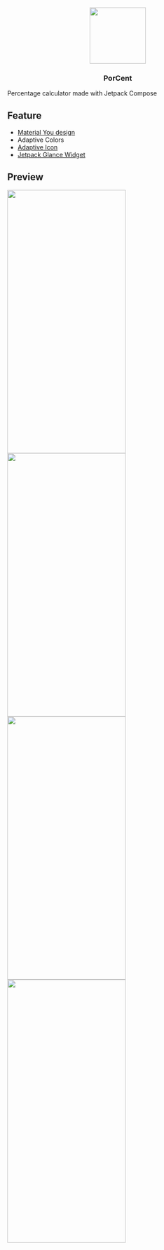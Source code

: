 <p align="center"><br><img src="https://github.com/7sco/PorCent/assets/21040125/95dff6bd-d599-4b3f-afcd-efb81111c853" width="128" height="128" /></p>
<h3 align="center">PorCent</h3>

Percentage calculator made with Jetpack Compose

## Feature
- <a href="https://source.android.com/docs/core/display/material">Material You design</a>  
- Adaptive Colors
- <a href="https://developer.android.com/develop/ui/views/launch/icon_design_adaptive">Adaptive Icon</a>  
- <a href="https://developer.android.com/jetpack/compose/glance">Jetpack Glance Widget</a>

## Preview

<p float="left">
 

<img src="https://github.com/7sco/PorCent/assets/21040125/0390c245-0781-42c2-a9fa-eb57a0a7d398" height="600" width="270" >

<img src="https://github.com/7sco/PorCent/assets/21040125/0d94059c-58d9-4b11-a513-633e8e7001ef" height="600" width="270" >
<br />

<img src="https://github.com/7sco/PorCent/assets/21040125/c995487a-6347-4c13-b7cf-eda5f538802d" height="600" width="270" >
<img src="https://github.com/7sco/PorCent/assets/21040125/68a3fd76-4c69-4f68-8b91-21b1a176b34c" height="600" width="270" >



</p>

